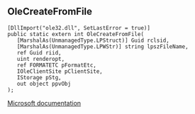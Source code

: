 ## OleCreateFromFile

```
[DllImport("ole32.dll", SetLastError = true)]
public static extern int OleCreateFromFile(
   [MarshalAs(UnmanagedType.LPStruct)] Guid rclsid,
   [MarshalAs(UnmanagedType.LPWStr)] string lpszFileName,
   ref Guid riid,
   uint renderopt,
   ref FORMATETC pFormatEtc,
   IOleClientSite pClientSite,
   IStorage pStg,
   out object ppvObj
);
```

[Microsoft documentation](https://docs.microsoft.com/en-us/windows/win32/api/ole2/nf-ole2-olecreatefromfile)
